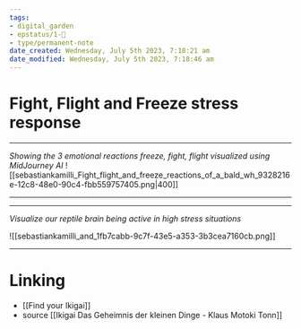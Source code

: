 ```yaml
---
tags: 
- digital_garden
- epstatus/1-🌱
- type/permanent-note
date_created: Wednesday, July 5th 2023, 7:18:21 am
date_modified: Wednesday, July 5th 2023, 7:18:46 am
---
```

# Fight, Flight and Freeze stress response
***
*Showing the 3 emotional reactions freeze, fight, flight visualized using MidJourney AI*
![[sebastiankamilli_Fight_flight_and_freeze_reactions_of_a_bald_wh_9328216e-12c8-48e0-90c4-fbb559757405.png|400]]

***

***
*Visualize our reptile brain being active in high stress situations*

![[sebastiankamilli_and_1fb7cabb-9c7f-43e5-a353-3b3cea7160cb.png]]
***

# Linking
+ [[Find your Ikigai]] 
+ source [[Ikigai Das Geheimnis der kleinen Dinge - Klaus Motoki Tonn]]

